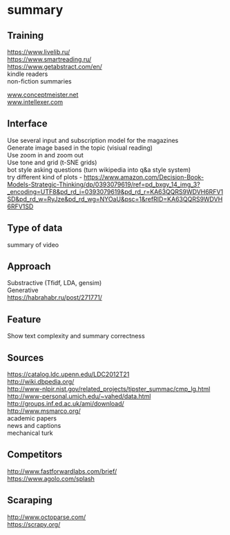 # summary

## Training
https://www.livelib.ru/  
https://www.smartreading.ru/  
https://www.getabstract.com/en/  
kindle readers  
non-fiction summaries  

www.conceptmeister.net   
www.intellexer.com

## Interface  
Use several input and subscription model for the magazines  
Generate image based in the topic (visiual reading)  
Use zoom in and zoom out  
Use tone and grid  (t-SNE grids)  
bot style asking questions (turn wikipedia into q&a style system)  
try different kind of plots - https://www.amazon.com/Decision-Book-Models-Strategic-Thinking/dp/0393079619/ref=pd_bxgy_14_img_3?_encoding=UTF8&pd_rd_i=0393079619&pd_rd_r=KA63QQRS9WDVH6RFV1SD&pd_rd_w=RyJze&pd_rd_wg=NYOaU&psc=1&refRID=KA63QQRS9WDVH6RFV1SD  

## Type of data
summary of video

## Approach
Substractive (Tfidf, LDA, gensim)  
Generative   
https://habrahabr.ru/post/271771/   

## Feature
Show text complexity and summary correctness


## Sources  
https://catalog.ldc.upenn.edu/LDC2012T21     
http://wiki.dbpedia.org/     
http://www-nlpir.nist.gov/related_projects/tipster_summac/cmp_lg.html       
http://www-personal.umich.edu/~vahed/data.html   
http://groups.inf.ed.ac.uk/ami/download/    
http://www.msmarco.org/   
academic papers    
news and captions   
mechanical turk    

## Competitors  
http://www.fastforwardlabs.com/brief/   
https://www.agolo.com/splash  

## Scaraping   
http://www.octoparse.com/    
https://scrapy.org/   
